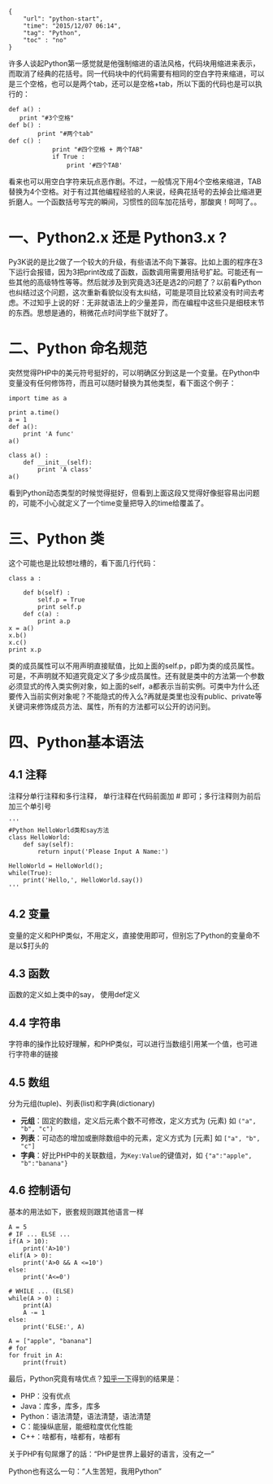 ```
{
    "url": "python-start",
    "time": "2015/12/07 06:14",
    "tag": "Python",
    "toc" : "no"
}
```

许多人谈起Python第一感觉就是他强制缩进的语法风格，代码块用缩进来表示，而取消了经典的花括号。同一代码块中的代码需要有相同的空白字符来缩进，可以是三个空格，也可以是两个tab，还可以是空格+tab，所以下面的代码也是可以执行的：
```
def a() :
   print "#3个空格"
def b() :
        print "#两个tab"
def c() :
            print "#四个空格 + 两个TAB"
            if True :
                print '#四个TAB'
```
看来也可以用空白字符来玩点恶作剧。不过，一般情况下用4个空格来缩进，TAB替换为4个空格。对于有过其他编程经验的人来说，经典花括号的去掉会比缩进更折磨人。一个函数括号写完的瞬间，习惯性的回车加花括号，那酸爽！呵呵了。。

# 一、Python2.x 还是 Python3.x ?

Py3K说的是比2做了一个较大的升级，有些语法不向下兼容。比如上面的程序在3下运行会报错，因为3把print改成了函数，函数调用需要用括号扩起。可能还有一些其他的高级特性等等。然后就涉及到究竟选3还是选2的问题了？以前看Python也纠结过这个问题，这次重新看貌似没有太纠结，可能是项目比较紧没有时间去考虑。不过知乎上说的好：无非就语法上的少量差异，而在编程中这些只是细枝末节的东西。思想是通的，稍微花点时间学些下就好了。

# 二、Python 命名规范

突然觉得PHP中的美元符号挺好的，可以明确区分到这是一个变量。在Python中变量没有任何修饰符，而且可以随时替换为其他类型，看下面这个例子：
```
import time as a
 
print a.time()
a = 1
def a():
    print 'A func'
a()
 
class a() :
    def __init__(self):
        print 'A class'
a()
```
看到Python动态类型的时候觉得挺好，但看到上面这段又觉得好像挺容易出问题的，可能不小心就定义了一个time变量把导入的time给覆盖了。

# 三、Python 类

这个可能也是比较想吐槽的，看下面几行代码：
```
class a :
 
    def b(self) :
        self.p = True
        print self.p
    def c(a) :
        print a.p
x = a()
x.b()
x.c()
print x.p
```
类的成员属性可以不用声明直接赋值，比如上面的self.p，p即为类的成员属性。可是，不声明就不知道究竟定义了多少成员属性。还有就是类中的方法第一个参数必须显式的传入类实例对象，如上面的self，a都表示当前实例。可类中为什么还要传入当前实例对象呢？不能隐式的传入么?再就是类里也没有public、private等关键词来修饰成员方法、属性，所有的方法都可以公开的访问到。

# 四、Python基本语法
## 4.1 注释
注释分单行注释和多行注释， 单行注释在代码前面加 # 即可；多行注释则为前后加三个单引号
```
'''
#Python HelloWorld类和say方法
class HelloWorld:
    def say(self):
        return input('Please Input A Name:')
 
HelloWorld = HelloWorld();
while(True):
    print('Hello,', HelloWorld.say())
'''
```
## 4.2 变量
变量的定义和PHP类似，不用定义，直接使用即可，但别忘了Python的变量命不是以$打头的
## 4.3 函数
函数的定义如上类中的say， 使用def定义
## 4.4 字符串
字符串的操作比较好理解，和PHP类似，可以进行当数组引用某一个值，也可进行字符串的链接
## 4.5 数组
分为元组(tuple)、列表(list)和字典(dictionary)

- **元组**：固定的数组，定义后元素个数不可修改，定义方式为 (元素) 如 `("a", "b", "c")`
- **列表**：可动态的增加或删除数组中的元素，定义方式为 [元素] 如 `["a", "b", "c"]`
- **字典**：好比PHP中的关联数组，为`Key:Value`的键值对，如 `{"a":"apple", "b":"banana"}`

## 4.6 控制语句
基本的用法如下，嵌套规则跟其他语言一样
```
A = 5
# IF ... ELSE ...
if(A > 10):
    print('A>10')
elif(A > 0):
    print('A>0 && A <=10')
else:
    print('A<=0')
 
# WHILE ... (ELSE)
while(A > 0) :
    print(A)
    A -= 1
else:
    print('ELSE:', A)
 
A = ["apple", "banana"]
# for
for fruit in A:
    print(fruit)
```

最后，Python究竟有啥优点？[知乎一下](https://www.zhihu.com/question/25038841)得到的结果是：

- PHP：没有优点
- Java：库多，库多，库多
- Python：语法清楚，语法清楚，语法清楚
- C：能操纵底层，能细粒度优化性能
- C++：啥都有，啥都有，啥都有

关于PHP有句屌爆了的話：“PHP是世界上最好的语言，没有之一”

Python也有这么一句：“人生苦短，我用Python”